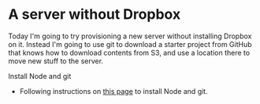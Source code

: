 # A server without Dropbox
Today I'm going to try provisioning a new server without installing Dropbox on it. Instead I'm going to use git to download a starter project from GitHub that knows how to download contents from S3, and use a location there to move new stuff to the server. 

Install Node and git
* Following instructions on <a href="https://github.com/scripting/1999-project/blob/master/docs/setup.md#install-nodejs">this page</a> to install Node and git. 

